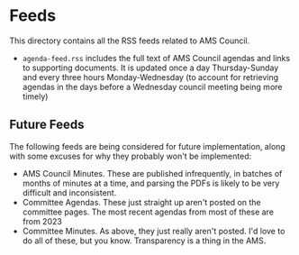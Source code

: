 # Feeds
This directory contains all the RSS feeds related to AMS Council.
- `agenda-feed.rss` includes the full text of AMS Council agendas and links to supporting documents. It is updated once a day Thursday-Sunday and every three hours Monday-Wednesday (to account for retrieving agendas in the days before a Wednesday council meeting being more timely)

## Future Feeds
The following feeds are being considered for future implementation, along with some excuses for why they probably won't be implemented:
- AMS Council Minutes. These are published infrequently, in batches of months of minutes at a time, and parsing the PDFs is likely to be very difficult and inconsistent. 
- Committee Agendas. These just straight up aren't posted on the committee pages. The most recent agendas from most of these are from 2023
- Committee Minutes. As above, they just really aren't posted. I'd love to do all of these, but you know. Transparency is a thing in the AMS.